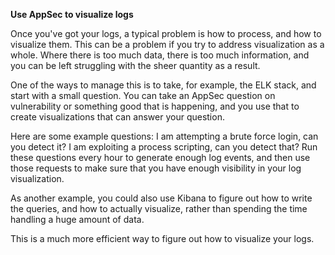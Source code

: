 **Use AppSec to visualize logs**

Once you've got your logs, a typical problem is how to process, and how to visualize them. This can be a problem if you try to address visualization as a whole. Where there is too much data, there is too much information, and you can be left struggling with the sheer quantity as a result.

One of the ways to manage this is to take, for example, the ELK stack, and start with a small question. You can take an AppSec question on vulnerability or something good that is happening, and you use that to create visualizations that can answer your question.

Here are some example questions: I am attempting a brute force login, can you detect it? I am exploiting a process scripting, can you detect that? Run these questions every hour to generate enough log events, and then use those requests to make sure that you have enough visibility in your log visualization. 

As another example, you could also use Kibana to figure out how to write the queries, and how to actually visualize, rather than spending the time handling a huge amount of data.

This is a much more efficient way to figure out how to visualize your logs.
